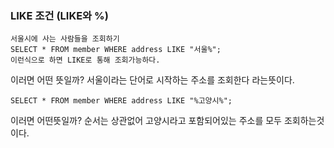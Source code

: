 
### LIKE 조건 (LIKE와 %)
```
서울시에 사는 사람들을 조회하기
SELECT * FROM member WHERE address LIKE "서울%";
이런식으로 하면 LIKE로 통해 조회가능하다.
```
이러면 어떤 뜻일까? 서울이라는 단어로 시작하는 주소를 조회한다 라는뜻이다.
```
SELECT * FROM member WHERE address LIKE "%고양시%";
```
이러면 어떤뜻일까? 순서는 상관없어 고양시라고 포함되어있는 주소를 모두 조회하는것이다.


